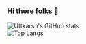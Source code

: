 ### Hi there folks 👋
![Uttkarsh's GitHub stats](https://github-readme-stats.vercel.app/api?username=Uttkarsh09&theme=vision-friendly-dark&show_icons=true)<br />
![Top Langs](https://github-readme-stats.vercel.app/api/top-langs/?username=Uttkarsh09&theme=vision-friendly-dark&hide=assembly)

<!--
**Uttkarsh09/Uttkarsh09** is a ✨ _special_ ✨ repository because its `README.md` (this file) appears on your GitHub profile.

Here are some ideas to get you started:

- 🔭 I’m currently working on ...
- 🌱 I’m currently learning ...
- 👯 I’m looking to collaborate on ...
- 🤔 I’m looking for help with ...
- 💬 Ask me about ...
- 📫 How to reach me: ...
- 😄 Pronouns: ...
- ⚡ Fun fact: ...
-->

